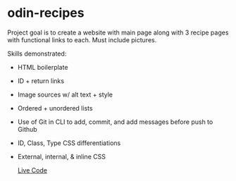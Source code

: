 # odin-recipes
Project goal is to create a website with main page along with 3 recipe pages with 
functional links to each. Must include pictures.

Skills demonstrated:

- HTML boilerplate
- ID + return links
- Image sources w/ alt text + style
- Ordered + unordered lists
- Use of Git in CLI to add, commit, and add messages before push to Github
- ID, Class, Type CSS differentiations
- External, internal, & inline CSS

  <a href="https://sparktac.github.io/odin-recipes/">Live Code</a>

